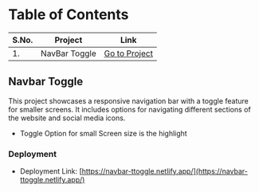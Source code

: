 # Table of Contents

<table>
    <thead>
        <tr>
            <th>S.No.</th>
            <th>Project</th>
            <th>Link</th>
        </tr>
    </thead>
    <tbody>
        <tr>
            <td>1.</td>
            <td>NavBar Toggle</td>
            <td><a href="#Navbar-Toggle">Go to Project</a></td>
        </tr>
    </tbody>
</table>

## Navbar Toggle

This project showcases a responsive navigation bar with a toggle feature for smaller screens. It includes options for navigating different sections of the website and social media icons.
- Toggle Option for small Screen size is the highlight
### Deployment
- Deployment Link: [https://navbar-ttoggle.netlify.app/](https://navbar-ttoggle.netlify.app/)

